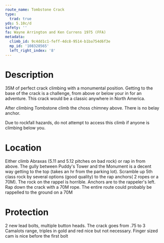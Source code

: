 ```yaml
---
route_name: Tombstone Crack
type:
  trad: true
yds: 5.10c/d
safety: ''
fa: Wayne Arrington and Ken Currens 1975 (FFA)
metadata:
  climb_id: 9c4dd1c1-feff-4dc8-9514-b1ba754d6f3e
  mp_id: '108328565'
  left_right_index: '8'
---
```

# Description
35M of perfect crack climbing with a monumental position. Getting to the base of the crack is a challenge, from above or below your in for an adventure. This crack would be a classic anywhere in  North America.

After climbing Tombstone climb the choss chimney above. There is no belay anchor.

Due to rockfall hazards, do not attempt to access this climb if anyone is climbing below you.

# Location
Either climb Abraxas (5.11 and 5.12 pitches on bad rock) or rap in from above.  The gully between Puddy's Tower and the Monument is a decent way getting to the top (takes an hr from the parking lot). Scramble up 5th class rock by several options (good quality) to the rap anchors( 2 ropes or a 70M).  The rock on the rappel is horrible. Anchors are to the rappeler's left.  Rap down the crack with a 70M rope.  The entire route could probably be rappelled to the ground on a 70M

# Protection
2 new lead bolts, multiple button heads.  The crack goes from .75 to 3 Camalots range, triples in gold and red nice but not necessary.  Finger sized cam is nice before the first bolt
